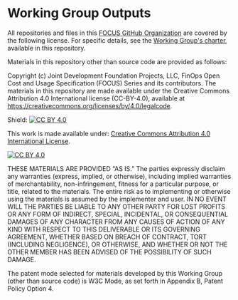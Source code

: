 # Working Group Outputs

All repositories and files in this [FOCUS GitHub Organization](https://github.com/FinOps-Open-Cost-and-Usage-Spec) are covered by the following license. For specific details, see the [Working Group's charter](FOCUS_-_Membership_Agreement_Package_for_use.pdf), available in this repository.

Materials in this repository other than source code are provided as follows:

Copyright (c) Joint Development Foundation Projects, LLC, FinOps Open Cost and Usage Specification (FOCUS) Series and its contributors. The materials in this repository are made available under the Creative Commons Attribution 4.0 International license (CC-BY-4.0), available at https://creativecommons.org/licenses/by/4.0/legalcode.


Shield: [![CC BY 4.0][cc-by-shield]][cc-by]

This work is made available under:
[Creative Commons Attribution 4.0 International License][cc-by].

[![CC BY 4.0][cc-by-image]][cc-by]

[cc-by]: http://creativecommons.org/licenses/by/4.0/
[cc-by-image]: https://i.creativecommons.org/l/by/4.0/88x31.png
[cc-by-shield]: https://img.shields.io/badge/License-CC%20BY%204.0-lightgrey.svg

THESE MATERIALS ARE PROVIDED “AS IS.” The parties expressly disclaim 
any warranties (express, implied, or otherwise), including implied 
warranties of merchantability, non-infringement, fitness for a particular 
purpose, or title, related to the materials. The entire risk as to 
implementing or otherwise using the materials is assumed by the 
implementer and user. IN NO EVENT WILL THE PARTIES BE LIABLE TO ANY 
OTHER PARTY FOR LOST PROFITS OR ANY FORM OF INDIRECT, SPECIAL, INCIDENTAL, 
OR CONSEQUENTIAL DAMAGES OF ANY CHARACTER FROM ANY CAUSES OF ACTION OF 
ANY KIND WITH RESPECT TO THIS DELIVERABLE OR ITS GOVERNING AGREEMENT, 
WHETHER BASED ON BREACH OF CONTRACT, TORT (INCLUDING NEGLIGENCE), OR 
OTHERWISE, AND WHETHER OR NOT THE OTHER MEMBER HAS BEEN ADVISED OF THE 
POSSIBILITY OF SUCH DAMAGE.

The patent mode selected for materials developed by this Working Group (other
than source code) is W3C Mode, as set forth in Appendix B, Patent Policy Option 4.
